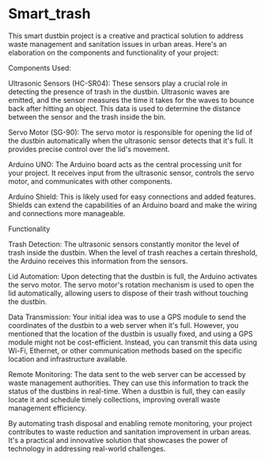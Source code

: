 # Smart_trash
This smart dustbin project is a creative and practical solution to address waste management and sanitation issues in urban areas. Here's an elaboration on the components and functionality of your project:

Components Used:

Ultrasonic Sensors (HC-SR04): These sensors play a crucial role in detecting the presence of trash in the dustbin. Ultrasonic waves are emitted, and the sensor measures the time it takes for the waves to bounce back after hitting an object. This data is used to determine the distance between the sensor and the trash inside the bin.

Servo Motor (SG-90): The servo motor is responsible for opening the lid of the dustbin automatically when the ultrasonic sensor detects that it's full. It provides precise control over the lid's movement.

Arduino UNO: The Arduino board acts as the central processing unit for your project. It receives input from the ultrasonic sensor, controls the servo motor, and communicates with other components.

Arduino Shield: This is likely used for easy connections and added features. Shields can extend the capabilities of an Arduino board and make the wiring and connections more manageable.

Functionality

Trash Detection: The ultrasonic sensors constantly monitor the level of trash inside the dustbin. When the level of trash reaches a certain threshold, the Arduino receives this information from the sensors.

Lid Automation: Upon detecting that the dustbin is full, the Arduino activates the servo motor. The servo motor's rotation mechanism is used to open the lid automatically, allowing users to dispose of their trash without touching the dustbin.

Data Transmission: Your initial idea was to use a GPS module to send the coordinates of the dustbin to a web server when it's full. However, you mentioned that the location of the dustbin is usually fixed, and using a GPS module might not be cost-efficient. Instead, you can transmit this data using Wi-Fi, Ethernet, or other communication methods based on the specific location and infrastructure available.

Remote Monitoring: The data sent to the web server can be accessed by waste management authorities. They can use this information to track the status of the dustbins in real-time. When a dustbin is full, they can easily locate it and schedule timely collections, improving overall waste management efficiency.

By automating trash disposal and enabling remote monitoring, your project contributes to waste reduction and sanitation improvement in urban areas. It's a practical and innovative solution that showcases the power of technology in addressing real-world challenges.

